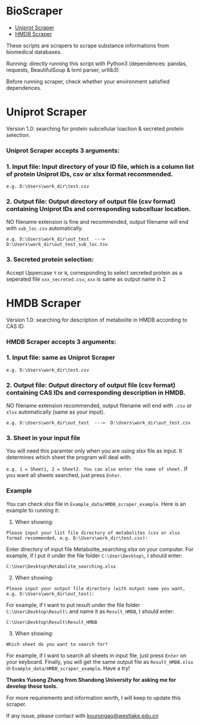 # **BioScraper**
- [Uniprot Scraper](#uniprot-scraper)
- [HMDB Scraper](#hmdb-scraper)

These scripts are scrapers to scrape substance informations from biomedical databases.

Running: directly running this script with Python3 (dependences: pandas, requests, BeautifulSoup & lxml parser, urllib3)

Before running scraper, check whether your environment satisfied dependences.

# Uniprot Scraper
Version 1.0: searching for protein subcellular loaction & secreted protein selection.

### Uniprot Scraper accepts 3 arguments: 
### 1. Input file: Input directory of your ID file, which is a column list of protein Uniprot IDs, csv or xlsx format recommended.

`e.g. D:\Users\work_dir\test.csv`
   
### 2. Output file: Output directory of output file (csv format) containing Uniprot IDs and corresponding subcelluar location.
   NO filename extension is fine and recommended, output filename will end with `sub_loc.csv` automatically.

`e.g. D:\Users\work_dir\out_test  --->  D:\Users\work_dir\out_test_sub_loc.tsv`
   
### 3. Secreted protein selection: 
Accept Uppercase `Y` or `N`, corresponding to select secreted protein as a seperated file `xxx_secreted.csv`, `xxx` is same as output name in 2
   
# HMDB Scraper
Version 1.0: searching for description of metabolite in HMDB according to CAS ID.
### HMDB Scraper accepts 3 arguments: 
### 1. Input file: same as Uniprot Scraper

`e.g. D:\Users\work_dir\test.csv`
   
### 2. Output file: Output directory of output file (csv format) containing CAS IDs and corresponding description in HMDB.
   NO filename extension recommended, output filename will end with `.csv` or `xlsx` automatically (same as your input).

`e.g. D:\Users\work_dir\out_test  --->  D:\Users\work_dir\out_test.csv`
   
### 3. Sheet in your input file
   You will need this paramter only when you are using xlsx file as input. It determines which sheet the program will deal with. 
   
`e.g. 1 = Sheet1, 2 = Sheet2. You can also enter the name of sheet.`
If you want all sheets searched, just press `Enter`.

### Example
You can check xlsx file in `Example_data/HMDB_scraper_example`. Here is an example to running it:

1. When showing: 

`Please input your list file directory of metabolites (csv or xlsx format recommended, e.g. D:\Users\work_dir\test.csv): `

Enter directory of input file Metabolite_searching.xlsx on your computer.
For example, if I put it under the file folder `C:\User\Desktop\`, I should enter:

`C:\User\Desktop\Metabolite_searching.xlsx`

2. When showing:

`Please input your output file directory (with output name you want, e.g. D:\Users\work_dir\out_test): `

For example, if I want to put result under the file folder `C:\User\Desktop\Result\` and name it as `Result_HMDB`, I should enter:

`C:\User\Desktop\Result\Result_HMDB`

3. When showing:

`Which sheet do you want to search for?`

For example, if I want to search all sheets in input file, just press `Enter` on your keyboard.
Finally, you will get the same output file as `Result_HMDB.xlsx` in `Example_data/HMDB_scraper_example`. Have a try!

**Thanks Yusong Zhang from Shandong University for asking me for develop these tools.**

For more requirements and information worth, I will keep to update this scraper.

If any issue, please contact with kourongao@westlake.edu.cn
